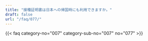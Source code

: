 ```yaml
---
title: "接種証明書は日本への帰国時にも利用できますか。"
draft: false
url: "/faq/077/"
---
```


{{< faq category-no="007" category-sub-no="007" no="077" >}}
